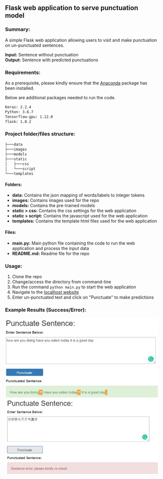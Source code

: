## Flask web application to serve punctuation model

### Summary:
A simple Flask web application allowing users to visit and make punctuation on un-punctuated sentences.

**Input:** Sentence without punctuation  
**Output:** Sentence with predicted punctuations

### Requirements:
As a prerequisite, please kindly ensure that the [Anaconda](https://www.anaconda.com/download/) package has been installed.

Below are additional packages needed to run the code.
```
Keras: 2.2.4  
Python: 3.6.7  
Tensorflow-gpu: 1.12.0
flask: 1.0.2
```

### Project folder/files structure:
```
├───data
├───images
├───models
├───static
│   ├───css
│   └───script
└───templates
```

#### Folders:
* **data:** Contains the json mapping of words/labels to integer tokens
* **images:** Contains images used for the repo
* **models:** Contains the pre-trained models
* **static > css:** Contains the css settings for the web application
* **static > script:** Contains the javascript used for the web application
* **templates:** Contains the template html files used for the web application

#### Files:
* **main.py:** Main python file containing the code to run the web application and process the input data
* **README.md:** Readme file for the repo

### Usage:
1. Clone the repo
2. Change/access the directory from command-line
3. Run the command `python main.py` to start the web application
4. Navigate to the [localhost website](http://localhost:5000)
5. Enter un-punctuated text and click on "Punctuate" to make predictions

### Example Results (Success/Error):
![Example](./images/example.jpg)
![Error](./images/error.jpg)
